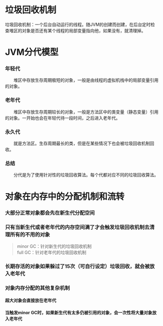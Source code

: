 # 垃圾回收机制
垃圾回收机制：一个后台自动运行的线程。随JVM的创建而创建，在后台定时检查堆区的对象是否还有某个线程的局部变量指向他，如果没有，就清理掉。

# JVM分代模型
### 年轻代
&emsp;&emsp;堆区中存放生存周期极短的对象，一般是由线程的虚拟机栈中的局部变量引用的对象。

### 老年代
&emsp;&emsp;堆区中存放生存周期较长的对象，一般是方法区中的类变量（静态变量）引用的对象。一开始也会在年轻代待一段时间，之后进入老年代。

### 永久代
&emsp;&emsp;就是方法区。生存周期最长的类，但是在某些情况下也会被垃圾回收机制回收。

### 总结
&emsp;&emsp;分代是为了使用针对性的垃圾回收算法。每个代都对应不同的垃圾回收算法。

# 对象在内存中的分配机制和流转
### 大部分正常对象都会先在新生代分配空间
### 只有当新生代或者老年代的内存空间满了才会触发垃圾回收机制去清理所有的不用的对象
>minor GC：针对新生代的垃圾回收机制  
full GC：针对老年代的垃圾回收机制

### 长期存活的对象如果躲过了15次（可自行设定）垃圾回收，就会被放入老年代
### 对象内存分配的其他复杂机制
#### 超大对象会直接放在老年代
#### 当触发minor GC时，如果新生代有太多仍被引用的对象，会一次性将大量对象放入老年代
